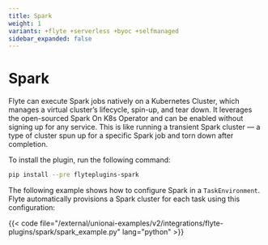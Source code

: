 ```yaml
---
title: Spark
weight: 1
variants: +flyte +serverless +byoc +selfmanaged
sidebar_expanded: false
---
```


# Spark

Flyte can execute Spark jobs natively on a Kubernetes Cluster,
which manages a virtual cluster’s lifecycle, spin-up, and tear down. It leverages
the open-sourced Spark On K8s Operator and can be enabled without signing up for
any service. This is like running a transient Spark cluster — a type of cluster
spun up for a specific Spark job and torn down after completion.

To install the plugin, run the following command:

```bash
pip install --pre flyteplugins-spark
```

The following example shows how to configure Spark in a `TaskEnvironment`. Flyte automatically provisions a Spark cluster for each task using this configuration:

{{< code file="/external/unionai-examples/v2/integrations/flyte-plugins/spark/spark_example.py" lang="python" >}}
